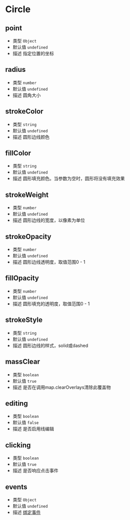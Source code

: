 # Circle

## point
* 类型 `Object`
* 默认值 `undefined`
* 描述 指定位置的坐标

## radius
* 类型 `number`
* 默认值 `undefined`
* 描述 圆角大小

## strokeColor
* 类型 `string`
* 默认值 `undefined`
* 描述 圆形边线颜色

## fillColor
* 类型 `string`
* 默认值 `undefined`
* 描述 圆形填充颜色。当参数为空时，圆形将没有填充效果

## strokeWeight
* 类型 `number`
* 默认值 `undefined`
* 描述 圆形边线的宽度，以像素为单位

## strokeOpacity
* 类型 `number`
* 默认值 `undefined`
* 描述 圆形边线透明度，取值范围0 - 1

## fillOpacity
* 类型 `number`
* 默认值 `undefined`
* 描述 圆形填充的透明度，取值范围0 - 1

## strokeStyle
* 类型 `string`
* 默认值 `undefined`
* 描述 圆形边线的样式，solid或dashed

## massClear
* 类型 `boolean`
* 默认值 `true`
* 描述 是否在调用map.clearOverlays清除此覆盖物

## editing
* 类型 `boolean`
* 默认值 `false`
* 描述 是否启用线编辑

## clicking
* 类型 `boolean`
* 默认值 `true`
* 描述 是否响应点击事件

## events
* 类型 `Object`
* 默认值 `undefined`
* 描述 [绑定事件](http://lbsyun.baidu.com/cms/jsapi/reference/jsapi_reference_3_0.html#a3b16)
